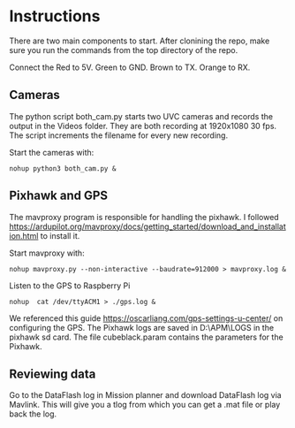 # Instructions

There are two main components to start. After clonining the repo, make sure you run the commands from the top directory of the repo.

Connect the Red to 5V. Green to GND. Brown to TX. Orange to RX.

## Cameras
The python script both_cam.py starts two UVC cameras and records the output in the Videos folder. They are both recording at 1920x1080 30 fps. The script increments the filename for every new recording.

Start the cameras with:
```
nohup python3 both_cam.py &
```

## Pixhawk and GPS

The mavproxy program is responsible for handling the pixhawk. I followed https://ardupilot.org/mavproxy/docs/getting_started/download_and_installation.html to install it.

Start mavproxy with:

```
nohup mavproxy.py --non-interactive --baudrate=912000 > mavproxy.log & 
```

Listen to the GPS to Raspberry Pi

```
nohup  cat /dev/ttyACM1 > ./gps.log &
```

We referenced this guide https://oscarliang.com/gps-settings-u-center/ on configuring the GPS.
The Pixhawk logs are saved in D:\APM\LOGS in the pixhawk sd card. The file cubeblack.param contains the parameters for the Pixhawk.

## Reviewing data


Go to the DataFlash log in Mission planner and download DataFlash log via Mavlink. This will give you a tlog from which you can get a .mat file or play back the log.